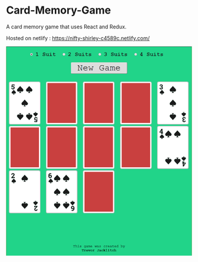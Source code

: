 # Card-Memory-Game
A card memory game that uses React and Redux.

Hosted on netlify : https://nifty-shirley-c4589c.netlify.com/

![Screenshot](screenshot.PNG)
